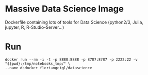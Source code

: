 # Massive Data Science Image
Dockerfile containing lots of tools for Data Science (python2/3, Julia, jupyter, R, R-Studio-Server...)

# Run
```
docker run --rm -i -t -p 8888:8888 -p 8787:8787 -p 2222:22 -v "${pwd}:/tmp/notebooks_tmp/" \ 
--name dsdocker floriangeigl/datascience
```
